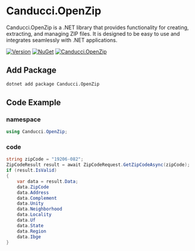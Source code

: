 # Canducci.OpenZip

Canducci.OpenZip is a .NET library that provides functionality for creating, extracting, and managing ZIP files. It is designed to be easy to use and integrates seamlessly with .NET applications.

[![Version](https://img.shields.io/nuget/v/Canducci.OpenZip.svg?style=plastic&label=version)](https://www.nuget.org/packages/Canducci.OpenZip/) [![NuGet](https://img.shields.io/nuget/dt/Canducci.OpenZip.svg)](https://www.nuget.org/packages/Canducci.OpenZip/) [![Canducci.OpenZip](https://github.com/fulviocanducci/Canducci.OpenZip/actions/workflows/dotnet-desktop.yml/badge.svg)](https://github.com/fulviocanducci/Canducci.OpenZip/actions/workflows/dotnet-desktop.yml)


## Add Package

```bash
dotnet add package Canducci.OpenZip
```

## Code Example

### namespace

```csharp
using Canducci.OpenZip;
```

### code

```csharp
string zipCode = "19206-082";           
ZipCodeResult result = await ZipCodeRequest.GetZipCodeAsync(zipCode);
if (result.IsValid)
{
	var data = result.Data;
	data.ZipCode
	data.Address
	data.Complement
	data.Unity
	data.Neighborhood
	data.Locality
	data.Uf
	data.State
	data.Region
	data.Ibge
}
```